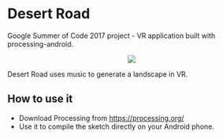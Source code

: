 # Desert Road
Google Summer of Code 2017 project - VR application built with processing-android.


<div align='center'>
  <img src="Desert_Road/img/index4.gif">
</div>

Desert Road uses music to generate a landscape in VR.

## How to use it
* Download Processing from https://processing.org/
*  Use it to compile the sketch directly on your Android phone.



